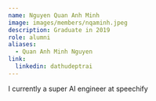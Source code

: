 ```yaml
---
name: Nguyen Quan Anh Minh
image: images/members/nqaminh.jpeg
description: Graduate in 2019
role: alumni
aliases:
  - Quan Anh Minh Nguyen
link:
  linkedin: dathudeptrai
---
```


I currently a super AI engineer at speechify
